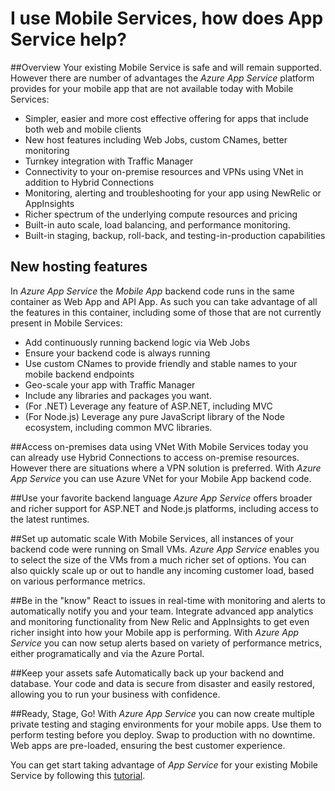 <properties
	pageTitle="I use Mobile Services, how does App Service help?"
	description="Learn what advantages does App Service bring to your existing Mobile Services projects."
	services="app-service\mobile"
	documentationCenter="ios"
	authors="adrianhall"
	manager="dwrede"
	editor=""/>

<tags
	ms.service="app-service-mobile"
	ms.date="06/30/2016"
	wacn.date=""/>

# <a name="getting-started"> </a>I use Mobile Services, how does App Service help?

##Overview
Your existing Mobile Service is safe and will remain supported. However there are number of advantages the *Azure App Service* platform provides for your mobile app
that are not available today with Mobile Services:

- Simpler, easier and more cost effective offering for apps that include both web and mobile clients
- New host features including Web Jobs, custom CNames, better monitoring
- Turnkey integration with Traffic Manager
- Connectivity to your on-premise resources and VPNs using VNet in addition to Hybrid Connections
- Monitoring, alerting and  troubleshooting for your app using NewRelic or AppInsights
- Richer spectrum of the underlying compute resources and pricing
- Built-in auto scale, load balancing, and performance monitoring.
- Built-in staging, backup, roll-back, and testing-in-production capabilities

## New hosting features
In *Azure App Service* the *Mobile App* backend code runs in the same container as Web App and API App. As such you can take advantage of all the features in
this container, including some of those that are not currently present in Mobile Services:

- Add continuously running backend logic via Web Jobs
- Ensure your backend code is always running
- Use custom CNames to provide friendly and stable names to your mobile backend endpoints
- Geo-scale your app with Traffic Manager
- Include any libraries and packages you want.
- (For .NET) Leverage any feature of ASP.NET, including MVC
- (For Node.js) Leverage any pure JavaScript library of the Node ecosystem, including common MVC libraries.

##Access on-premises data using VNet
With Mobile Services today you can already use Hybrid Connections to access on-premise resources. However there are situations where a VPN
solution is preferred. With *Azure App Service* you can use Azure VNet for your Mobile App backend code.

##Use your favorite backend language
*Azure App Service* offers broader and richer support for ASP.NET and Node.js platforms, including access to the latest runtimes.

##Set up automatic scale
With Mobile Services, all instances of your backend code were running on Small VMs. *Azure App Service* enables you to select the size of the
VMs from a much richer set of options. You can also  quickly scale up or out to handle any incoming customer load, based on various performance metrics.

##Be in the "know"
React to issues in real-time with monitoring and alerts to automatically notify you and your team. Integrate advanced app analytics and monitoring
functionality from New Relic and AppInsights to get even richer insight into how your Mobile app is performing. With *Azure App Service* you can now
setup alerts based on variety of performance metrics, either programatically and via the Azure Portal.

##Keep your assets safe
Automatically back up your backend and database. Your code and data is secure from disaster and easily restored, allowing you to run your business with confidence.

##Ready, Stage, Go!
With *Azure App Service* you can now create multiple private testing and staging environments for your mobile apps. Use them to perform testing
before you deploy. Swap to production with no downtime. Web apps are pre-loaded, ensuring the best customer experience.

You can get start taking advantage of *App Service* for your existing Mobile Service by following this [tutorial](/documentation/articles/app-service-mobile-migrating-from-mobile-services/).

